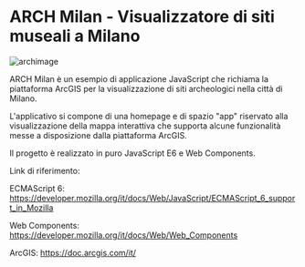 # ARCH Milan - Visualizzatore di siti museali a Milano
![archimage](https://i.ibb.co/QCR8V1P/cover-image-project.png)

ARCH Milan è un esempio di applicazione JavaScript che richiama la piattaforma ArcGIS per la visualizzazione di siti archeologici nella città di Milano.

L'applicativo si compone di una homepage e di spazio "app" riservato alla visualizzazione della mappa interattiva che supporta alcune funzionalità messe a disposizione dalla piattaforma ArcGIS.

Il progetto è realizzato in puro JavaScript E6 e Web Components.

Link di riferimento:

ECMAScript 6: https://developer.mozilla.org/it/docs/Web/JavaScript/ECMAScript_6_support_in_Mozilla

Web Components: https://developer.mozilla.org/it/docs/Web/Web_Components

ArcGIS: https://doc.arcgis.com/it/

